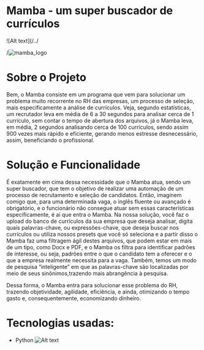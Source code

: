 # Mamba - um super buscador de currículos

![Alt text](/../<main>/![mamba_logo](https://user-images.githubusercontent.com/107778041/197628931-b2a7a572-ec8f-472e-bf4d-8461fd789c8f.png)


# Sobre o Projeto
Bem, o Mamba consiste em um programa que vem para solucionar um problema muito recorrente no RH das empresas, um processo de seleção, mais especificamente a análise de currículos. Veja, segundo estatísticas, um recrutador leva em média de 6 a 30 segundos para analisar cerca de 1 currículo, sem contar o tempo de abertura dos arquivos, já o Mamba leva, em média, 2 segundos analisando cerca de 100 currículos, sendo assim 900 vezes mais rápido e eficiente, gerando menos estresse desnecessário, assim, beneficiando o profissional.

# Solução e Funcionalidade
É exatamente em cima dessa necessidade que o Mamba atua, sendo um super buscador, que tem o objetivo de realizar uma automação de um processo de recrutamento e seleção de candidatos. Então, imaginem comigo que, para uma determinada vaga, o inglês fluente ou avançado é obrigatório, e o funcionário não consegue atuar sem essas características especificamente, é aí que entra o Mamba. Na nossa solução, você faz o upload do banco de currículos da sua empresa que deseja analisar, digita quais palavras-chave, ou expressões-chave, que deseja buscar nos currículos ou utiliza nossos presets que você só seleciona e a partir disso o Mamba faz uma filtragem ágil destes arquivos, que podem estar em mais de um tipo, como Docx e PDF, e o Mamba os filtra para identificar padrões de interesse, ou seja, padrões entre o que o candidato tem a oferecer e o que a empresa realmente necessita para a vaga. Também, temos um modo de pesquisa “inteligente” em que as palavras-chave são localizadas por meio de seus sinônimos,trazendo mais abrangência à pesquisa. 

Dessa forma, o Mamba entra para solucionar esse problema do RH, trazendo objetividade, agilidade, eficiência, e ainda, otimizando o tempo gasto e, consequentemente, economizando dinheiro.

# Tecnologias usadas:
- Python ![Alt text](/../<main>/![icons8-python-48](https://user-images.githubusercontent.com/107778041/197631316-1e0f4f14-6a90-4746-a1d3-3bf73b7cee78.png))
